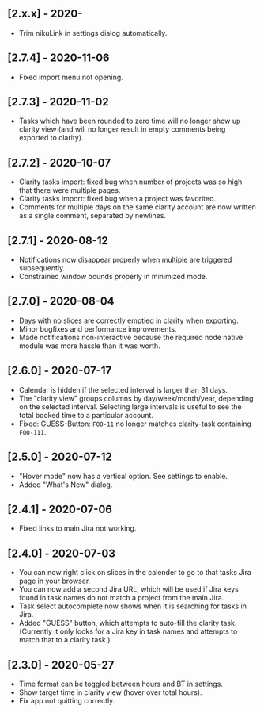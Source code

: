 ## [2.x.x] - 2020-

- Trim nikuLink in settings dialog automatically.

## [2.7.4] - 2020-11-06

- Fixed import menu not opening.

## [2.7.3] - 2020-11-02

- Tasks which have been rounded to zero time will no longer show up clarity view (and will no longer result in empty comments being exported to clarity).

## [2.7.2] - 2020-10-07

- Clarity tasks import: fixed bug when number of projects was so high that there were multiple pages.
- Clarity tasks import: fixed bug when a project was favorited.
- Comments for multiple days on the same clarity account are now written as a single comment, separated by newlines.

## [2.7.1] - 2020-08-12

- Notifications now disappear properly when multiple are triggered subsequently.
- Constrained window bounds properly in minimized mode.

## [2.7.0] - 2020-08-04

- Days with no slices are correctly emptied in clarity when exporting.
- Minor bugfixes and performance improvements.
- Made notifications non-interactive because the required node native module was more hassle than it was worth.

## [2.6.0] - 2020-07-17

- Calendar is hidden if the selected interval is larger than 31 days.
- The "clarity view" groups columns by day/week/month/year, depending on the selected interval. Selecting large intervals is useful to see the total booked time to a particular account.
- Fixed: GUESS-Button: `FOO-11` no longer matches clarity-task containing `FOO-111`.

## [2.5.0] - 2020-07-12

- "Hover mode" now has a vertical option. See settings to enable.
- Added "What's New" dialog.

## [2.4.1] - 2020-07-06

- Fixed links to main Jira not working.

## [2.4.0] - 2020-07-03

- You can now right click on slices in the calender to go to that tasks Jira page in your browser.
- You can now add a second Jira URL, which will be used if Jira keys found in task names do not match a project from the main Jira.
- Task select autocomplete now shows when it is searching for tasks in Jira.
- Added "GUESS" button, which attempts to auto-fill the clarity task. (Currently it only looks for a Jira key in task names and attempts to match that to a clarity task.)

## [2.3.0] - 2020-05-27

- Time format can be toggled between hours and BT in settings.
- Show target time in clarity view (hover over total hours).
- Fix app not quitting correctly.
